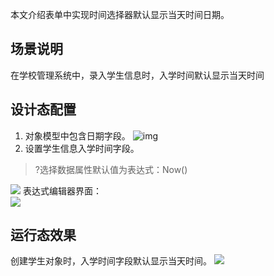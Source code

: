 
本文介绍表单中实现时间选择器默认显示当天时间日期。


## 场景说明

在学校管理系统中，录入学生信息时，入学时间默认显示当天时间


## 设计态配置

1. 对象模型中包含日期字段。
![img](https://qcloudimg.tencent-cloud.cn/raw/259b4352d33f87d4f3b5e64a8188d671.jpg)
2. 设置学生信息入学时间字段。
>?选择数据属性默认值为表达式：Now()
>
<img src="https://qcloudimg.tencent-cloud.cn/raw/362c360ad7565cc357346eaf0f27e3a5.jpg" ></img>
表达式编辑器界面：<br>
<img src="https://qcloudimg.tencent-cloud.cn/raw/e34ae5aad809a08f6517bd908b633c6a.jpg" ></img>


## 运行态效果

创建学生对象时，入学时间字段默认显示当天时间。
<img src="https://qcloudimg.tencent-cloud.cn/raw/0a926f906a01489ffe17ee332a7c64ea.jpg"></img>
